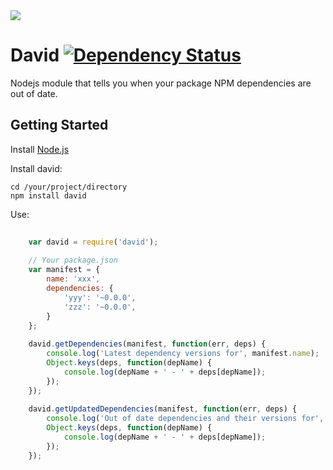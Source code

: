 <img src="https://raw.github.com/alanshaw/david-www/master/david.png"/>

David [![Dependency Status](http://david-dm.org/alanshaw/david.png)](http://david-dm.org/alanshaw/david)
=====

Nodejs module that tells you when your package NPM dependencies are out of date.

Getting Started
---------------

Install [Node.js](http://nodejs.org/)

Install david:

	cd /your/project/directory
	npm install david

Use:

```javascript
	
	var david = require('david');
	
	// Your package.json
	var manifest = {
		name: 'xxx',
		dependencies: {
			'yyy': '~0.0.0',
			'zzz': '~0.0.0',
		}
	};
	
	david.getDependencies(manifest, function(err, deps) {
		console.log('Latest dependency versions for', manifest.name);
		Object.keys(deps, function(depName) {
			console.log(depName + ' - ' + deps[depName]);
		});
	});
	
	david.getUpdatedDependencies(manifest, function(err, deps) {
		console.log('Out of date dependencies and their versions for', manifest.name);
		Object.keys(deps, function(depName) {
			console.log(depName + ' - ' + deps[depName]);
		});
	});
	
```

